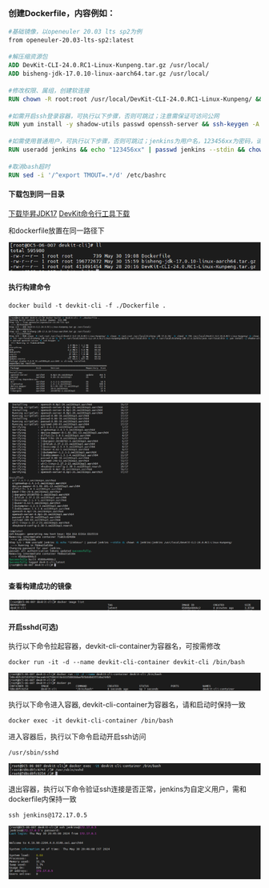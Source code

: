##            

### 创建Dockerfile，内容例如：

```dockerfile
#基础镜像，以openeuler 20.03 lts sp2为例
from openeuler-20.03-lts-sp2:latest

#解压缩资源包
ADD DevKit-CLI-24.0.RC1-Linux-Kunpeng.tar.gz /usr/local/
ADD bisheng-jdk-17.0.10-linux-aarch64.tar.gz /usr/local/

#修改权限、属组，创建软连接
RUN chown -R root:root /usr/local/DevKit-CLI-24.0.RC1-Linux-Kunpeng/ && chown -R root:root /usr/local/bisheng-jdk-17.0.10/  && chmod -R 755 /usr/local/DevKit-CLI-24.0.RC1-Linux-Kunpeng/ && chown -R 755 /usr/local/bisheng-jdk-17.0.10 && ln -s /usr/local/DevKit-CLI-24.0.RC1-Linux-Kunpeng/devkit /usr/local/bin && ln -s /usr/local/bisheng-jdk-17.0.10/bin/java /usr/local/bin 

#如需开启ssh登录容器，可执行以下步骤，否则可跳过；注意需保证可访问公网
RUN yum install -y shadow-utils passwd openssh-server && ssh-keygen -A

#如需使用普通用户，可执行以下步骤，否则可跳过；jenkins为用户名，123456xx为密码，请按需修改
RUN useradd jenkins && echo "123456xx" | passwd jenkins --stdin && chown -R jenkins:jenkins /usr/local/DevKit-CLI-24.0.RC1-Linux-Kunpeng/

#取消bash超时
RUN sed -i '/^export TMOUT=.*/d' /etc/bashrc

```

#### 下载包到同一目录

[下载毕昇JDK17](https://mirrors.huaweicloud.com/kunpeng/archive/compiler/bisheng_jdk/bisheng-jdk-17.0.10-linux-aarch64.tar.gz)
[DevKit命令行工具下载](https://mirrors.huaweicloud.com/kunpeng/archive/DevKit/Packages/Kunpeng_DevKit/DevKit-CLI-24.0.RC1-Linux-Kunpeng.tar.gz)

和dockerfile放置在同一路径下

![](01_准备资源.png)

#### 执行构建命令

```commandline
docker build -t devkit-cli -f ./Dockerfile .
```

![](02_构建镜像.png)

![](03_构建成功.png)

#### 查看构建成功的镜像

![](04_查看构建成功的镜像.png)



#### 开启sshd(可选)
执行以下命令拉起容器，devkit-cli-container为容器名，可按需修改
```
docker run -it -d --name devkit-cli-container devkit-cli /bin/bash
```
![](05_启动容器.png)

执行以下命令进入容器, devkit-cli-container为容器名，请和启动时保持一致
```
docker exec -it devkit-cli-container /bin/bash 
```

进入容器后，执行以下命令启动开启ssh访问
```
/usr/sbin/sshd
```
![](06_进入容器开启sshd.png)

退出容器，执行以下命令验证ssh连接是否正常，jenkins为自定义用户，需和dockerfile内保持一致
```
ssh jenkins@172.17.0.5
```
![](07_验证ssh连接.png)